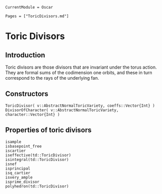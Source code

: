 ```@meta
CurrentModule = Oscar
```

```@contents
Pages = ["ToricDivisors.md"]
```


# Toric Divisors

## Introduction

Toric divisors are those divisors that are invariant under the torus action.
They are formal sums of the codimension one orbits, and these in turn
correspond to the rays of the underlying fan.


## Constructors

```@docs
ToricDivisor( v::AbstractNormalToricVariety, coeffs::Vector{Int} )
DivisorOfCharacter( v::AbstractNormalToricVariety, character::Vector{Int} )
```

## Properties of toric divisors

```@docs
isample
isbasepoint_free
iscartier
iseffective(td::ToricDivisor)
isintegral(td::ToricDivisor) 
isnef
isprincipal
isq_cartier
isvery_ample
isprime_divisor
polyhedron(td::ToricDivisor)
```

